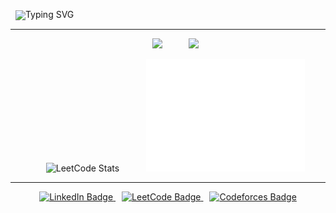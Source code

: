 <p align="left" style="line-height: 1; margin: 0; padding: 0;">
  <img src="https://readme-typing-svg.demolab.com?font=Fira+Code&weight=500&size=22&duration=2200&pause=1000&color=4AA9F1&width=800&lines=Hi%2C+I'm+Evan%2C+a+CS+student+at+UNC+Chapel+Hill!" alt="Typing SVG" />
</p>

---

<p align="center">
  <a style="margin-right: 15px;">
    <img height="180em" src="https://github-readme-stats.vercel.app/api?username=evanap003300&show_icons=true&count_private=true&hide_border=true&theme=radical"/>
  </a>
    <img height="180em" src="https://github-readme-stats.vercel.app/api/top-langs/?username=evanap003300&layout=compact&langs_count=8&hide_border=true&theme=radical"/>
</p>

<p align="center">
  <a style="margin-right: 15px;">
    <img height="180em" src="https://leetcard.jacoblin.cool/evanap0330?theme=dark" alt="LeetCode Stats"/>
  </a>
    <img height="180em" src="https://raw.githubusercontent.com/evanap003300/CF-Stats/main/output/light_card.svg#gh-dark-mode-only" alt="Codeforces Stats"/>
</p>

---

<p align="center">
  <a href="https://www.linkedin.com/in/evan-phillips111" style="margin-right: 10px;">
    <img src="https://img.shields.io/badge/LinkedIn-Evan%20Phillips-blue?logo=linkedin&style=for-the-badge" alt="LinkedIn Badge"/>
  </a>
  <a href="https://leetcode.com/evanap0330" style="margin-right: 10px;">
    <img src="https://img.shields.io/badge/LeetCode-evanap0330-blue?logo=leetcode&style=for-the-badge" alt="LeetCode Badge"/>
  </a>
  <a href="https://codeforces.com/profile/evanap003300">
    <img src="https://img.shields.io/badge/Codeforces-evanap003300-blue?logo=codeforces&style=for-the-badge" alt="Codeforces Badge"/>
  </a>
</p>

